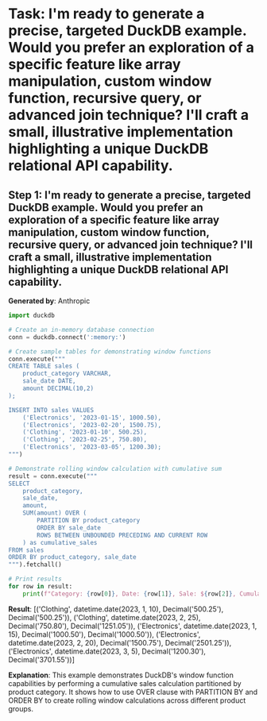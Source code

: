 # Task: I'm ready to generate a precise, targeted DuckDB example. Would you prefer an exploration of a specific feature like array manipulation, custom window function, recursive query, or advanced join technique? I'll craft a small, illustrative implementation highlighting a unique DuckDB relational API capability.

## Step 1: I'm ready to generate a precise, targeted DuckDB example. Would you prefer an exploration of a specific feature like array manipulation, custom window function, recursive query, or advanced join technique? I'll craft a small, illustrative implementation highlighting a unique DuckDB relational API capability.

**Generated by**: Anthropic

```python
import duckdb

# Create an in-memory database connection
conn = duckdb.connect(':memory:')

# Create sample tables for demonstrating window functions
conn.execute("""
CREATE TABLE sales (
    product_category VARCHAR,
    sale_date DATE,
    amount DECIMAL(10,2)
);

INSERT INTO sales VALUES
    ('Electronics', '2023-01-15', 1000.50),
    ('Electronics', '2023-02-20', 1500.75),
    ('Clothing', '2023-01-10', 500.25),
    ('Clothing', '2023-02-25', 750.80),
    ('Electronics', '2023-03-05', 1200.30);
""")

# Demonstrate rolling window calculation with cumulative sum
result = conn.execute("""
SELECT 
    product_category, 
    sale_date, 
    amount,
    SUM(amount) OVER (
        PARTITION BY product_category 
        ORDER BY sale_date 
        ROWS BETWEEN UNBOUNDED PRECEDING AND CURRENT ROW
    ) as cumulative_sales
FROM sales
ORDER BY product_category, sale_date
""").fetchall()

# Print results
for row in result:
    print(f"Category: {row[0]}, Date: {row[1]}, Sale: ${row[2]}, Cumulative: ${row[3]}")
```

**Result**: [('Clothing', datetime.date(2023, 1, 10), Decimal('500.25'), Decimal('500.25')), ('Clothing', datetime.date(2023, 2, 25), Decimal('750.80'), Decimal('1251.05')), ('Electronics', datetime.date(2023, 1, 15), Decimal('1000.50'), Decimal('1000.50')), ('Electronics', datetime.date(2023, 2, 20), Decimal('1500.75'), Decimal('2501.25')), ('Electronics', datetime.date(2023, 3, 5), Decimal('1200.30'), Decimal('3701.55'))]

**Explanation**: This example demonstrates DuckDB's window function capabilities by performing a cumulative sales calculation partitioned by product category. It shows how to use OVER clause with PARTITION BY and ORDER BY to create rolling window calculations across different product groups.
